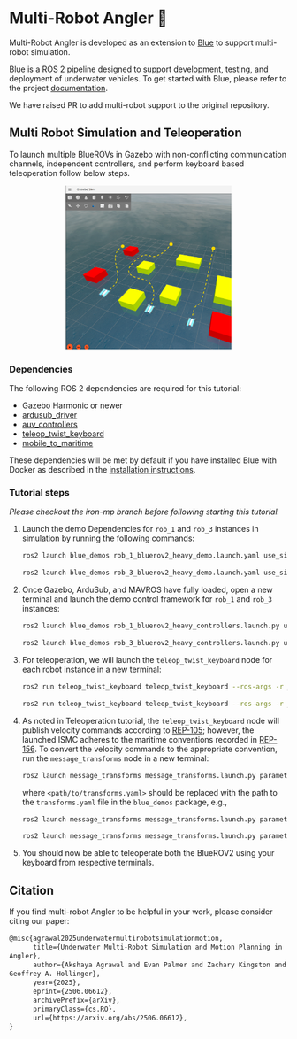 # Multi-Robot Angler :ocean:

Multi-Robot Angler is developed as an extension to [Blue](https://github.com/Robotic-Decision-Making-Lab/blue) to support multi-robot simulation. 

Blue is a ROS 2 pipeline designed to support development, testing, and deployment of underwater vehicles. To get started with Blue, please refer to the project [documentation](https://robotic-decision-making-lab.github.io/blue/).

We have raised PR to add multi-robot support to the original repository. 

## Multi Robot Simulation and Teleoperation

To launch multiple BlueROVs in Gazebo with non-conflicting communication channels, independent controllers, and perform keyboard based teleoperation follow below steps.

<div align="center">
   <img src="./docs/static/img/multi-robot-sim/multi-rob.png" alt="My Image" width="300"/>
</div>

### Dependencies

The following ROS 2 dependencies are required for this tutorial:

- Gazebo Harmonic or newer
- [ardusub_driver](https://github.com/JBVAkshaya/ardusub_driver/tree/iron_mp_v2)
- [auv_controllers](https://github.com/Robotic-Decision-Making-Lab/auv_controllers)
- [teleop_twist_keyboard](https://github.com/ros2/teleop_twist_keyboard)
- [mobile_to_maritime](https://github.com/Robotic-Decision-Making-Lab/mobile_to_maritime)

These dependencies will be met by default if you have installed Blue with
Docker as described in the [installation instructions](/installation).

### Tutorial steps

*Please checkout the iron-mp branch before following starting this tutorial.*

1. Launch the demo Dependencies for `rob_1` and `rob_3` instances in simulation by running the following commands:

   ```bash
   ros2 launch blue_demos rob_1_bluerov2_heavy_demo.launch.yaml use_sim:=true
   ```

   ```bash
   ros2 launch blue_demos rob_3_bluerov2_heavy_demo.launch.yaml use_sim:=true
   ```

2. Once Gazebo, ArduSub, and MAVROS have fully loaded, open a new terminal and launch the demo control framework for `rob_1` and `rob_3` instances:

   ```bash
   ros2 launch blue_demos rob_1_bluerov2_heavy_controllers.launch.py use_sim:=true
   ```

   ```bash
   ros2 launch blue_demos rob_3_bluerov2_heavy_controllers.launch.py use_sim:=true
   ```

3. For teleoperation, we will launch the `teleop_twist_keyboard` node for each robot instance in a new terminal:

   ```bash
   ros2 run teleop_twist_keyboard teleop_twist_keyboard --ros-args -r __ns:=/rob_1
   ```

   ```bash
   ros2 run teleop_twist_keyboard teleop_twist_keyboard --ros-args -r __ns:=/rob_3
   ```

4. As noted in Teleoperation tutorial, the `teleop_twist_keyboard` node will publish velocity commands according to
   [REP-105](https://ros.org/reps/rep-0105.html); however, the launched ISMC
   adheres to the maritime conventions recorded in [REP-156](https://github.com/ros-infrastructure/rep/pull/398).
   To convert the velocity commands to the appropriate convention, run the
   `message_transforms` node in a new terminal:

   ```bash
   ros2 launch message_transforms message_transforms.launch.py parameters_file:=<path/to/transforms.yaml>
   ```

   where `<path/to/transforms.yaml>` should be replaced with the path to the
   `transforms.yaml` file in the `blue_demos` package, e.g.,

   ```bash
   ros2 launch message_transforms message_transforms.launch.py parameters_file:=./blue_demos/multi_robot/teleoperation/config/rob_1_transforms.yaml ns:=/rob_1
   ```

   ```bash
   ros2 launch message_transforms message_transforms.launch.py parameters_file:=./blue_demos/multi_robot/teleoperation/config/rob_3_transforms.yaml ns:=/rob_3
   ```

5. You should now be able to teleoperate both the BlueROV2 using your keyboard from respective terminals.

## Citation

If you find multi-robot Angler to be helpful in your work, please consider citing our
paper:

```
@misc{agrawal2025underwatermultirobotsimulationmotion,
      title={Underwater Multi-Robot Simulation and Motion Planning in Angler}, 
      author={Akshaya Agrawal and Evan Palmer and Zachary Kingston and Geoffrey A. Hollinger},
      year={2025},
      eprint={2506.06612},
      archivePrefix={arXiv},
      primaryClass={cs.RO},
      url={https://arxiv.org/abs/2506.06612}, 
}
```
